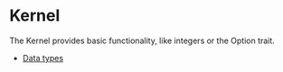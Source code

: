 # Kernel

The Kernel provides basic functionality, like integers or the Option trait.

- [Data types](./kernel_types.md)
